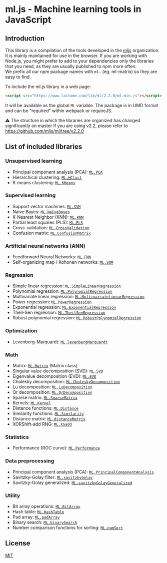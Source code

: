 # ml.js - Machine learning tools in JavaScript

## Introduction

This library is a compilation of the tools developed in the [mljs](https://github.com/mljs) organization.  
It is mainly maintained for use in the browser. If you are working with Node.js, you might prefer to add
to your dependencies only the libraries that you need, as they are usually published to npm more often.  
We prefix all our npm package names with `ml-` (eg. ml-matrix) so they are easy to find.

To include the ml.js library in a web page:

```html
<script src="https://www.lactame.com/lib/ml/2.2.0/ml.min.js"></script>
```

It will be available as the global `ML` variable. The package is in UMD format and can be "required" within webpack or requireJS.

:warning: The structure in which the libraries are organized has changed significantly on master If you are using v2.2, please refer to https://github.com/mljs/ml/tree/v2.2.0

## List of included libraries

### Unsupervised learning

* Principal component analysis (PCA): [`ML.PCA`](https://github.com/mljs/pca)
* Hierarchical clustering: [`ML.HClust`](https://github.com/mljs/hclust)
* K-means clustering: [`ML.KMeans`](https://github.com/mljs/kmeans)

### Supervised learning

* Support vector machines: [`ML.SVM`](https://github.com/mljs/svm)
* Naive Bayes: [`ML.NaiveBayes`](https://github.com/mljs/naive-bayes)
* K-Nearest Neighbor (KNN): [`ML.KNN`](https://github.com/mljs/knn)
* Partial least squares (PLS): [`ML.PLS`](https://github.com/mljs/pls)
* Cross-validation: [`ML.CrossValidation`](https://github.com/mljs/cross-validation)
* Confusion matrix: [`ML.ConfusionMatrix`](https://github.com/mljs/confusion-matrix)

### Artificial neural networks (ANN)

* Feedforward Neural Networks: [`ML.FNN`](https://github.com/mljs/feedforward-neural-networks)
* Self-organizing map / Kohonen networks: [`ML.SOM`](https://github.com/mljs/som)

### Regression

* Simple linear regression: [`ML.SimpleLinearRegression`](https://github.com/mljs/regression-simple-linear)
* Polynomial regression: [`ML.PolynomialRegression`](https://github.com/mljs/regression-polynomial)
* Multivariate linear regression: [`ML.MultivariateLinearRegression`](https://github.com/mljs/regression-multivariate-linear)
* Power regression: [`ML.PowerRegression`](https://github.com/mljs/regression-power)
* Exponential regression: [`ML.ExponentialRegression`](https://github.com/mljs/regression-exponential)
* Theil-Sen regression: [`ML.TheilSenRegression`](https://github.com/mljs/regression-theil-sen)
* Robust polynomial regression: [`ML.RobustPolynomialRegression`](https://github.com/mljs/regression-robust-polynomial)

### Optimization

* Levenberg-Marquardt: [`ML.levenbergMarquardt`](https://github.com/mljs/levenberg-marquardt)

### Math

* Matrix: [`ML.Matrix`](https://github.com/mljs/matrix) (Matrix class)
* Singular value decomposition (SVD): [`ML.SVD`](https://github.com/mljs/matrix)
* Eigenvalue decomposition (EVD): [`ML.EVD`](https://github.com/mljs/matrix)
* Cholesky decomposition: [`ML.CholeskyDecomposition`](https://github.com/mljs/matrix)
* Lu decomposition: [`ML.LuDecomposition`](https://github.com/mljs/matrix)
* Qr decomposition: [`ML.QrDecomposition`](https://github.com/mljs/matrix)
* Sparse matrix: [`ML.SparseMatrix`](https://github.com/mljs/sparse-matrix)
* Kernels: [`ML.Kernel`](https://github.com/mljs/kernel)
* Distance functions: [`ML.Distance`](https://github.com/mljs/distance)
* Similarity functions: [`ML.Similarity`](https://github.com/mljs/distance)
* Distance matrix: [`ML.distanceMatrix`](https://github.com/mljs/distance-matrix)
* XORShift-add RNG: [`ML.XSadd`](https://github.com/mljs/xsadd)

### Statistics

* Performance (ROC curve): [`ML.Performance`](https://github.com/mljs/performance)

### Data preprocessing

* Principal component analysis (PCA): [`ML.PrincipalComponentAnalysis`](https://github.com/mljs/pca)
* Savitzky-Golay filter: [`ML.savitzkyGolay`](https://github.com/mljs/savitzky-golay)
* Savitzky-Golay generalized: [`ML.savitzkyGolayGeneralized`](https://github.com/mljs/savitzky-golay-generalized)

### Utility

* Bit array operations: [`ML.BitArray`](https://github.com/mljs/bit-array)
* Hash table: [`ML.HashTable`](https://github.com/mljs/hash-table)
* Pad array: [`ML.padArray`](https://github.com/mljs/pad-array)
* Binary search: [`ML.binarySearch`](https://github.com/darkskyapp/binary-search)
* Number comparison functions for sorting: [`ML.numSort`](https://github.com/sindresorhus/num-sort)

## License

[MIT](./LICENSE)
